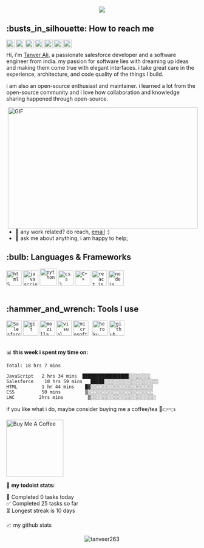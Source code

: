 <h1 align="center">
  <a href="https://git.io/typing-svg">
    <img src="https://readme-typing-svg.herokuapp.com/?lines=Hello,+There!+👋;This+is+Tanver+Ali....;Nice+to+meet+you!&center=true&size=30">
  </a>
</h1>
<h2>:busts_in_silhouette: How to reach me</h2>
<a href="https://www.instagram.com/tanvee.r_ali/">
  <img align="left" alt="Tanver's Instagram" width="22px" src="https://raw.githubusercontent.com/hussainweb/hussainweb/main/icons/instagram.png" />
</a>
<a href="https://www.facebook.com/profile.php?id=100027535043615">
  <img align="left" alt="Tanver's Facebook" width="22px" src="https://raw.githubusercontent.com/peterthehan/peterthehan/master/assets/facebook.svg" />
</a>
<a href="https://twitter.com/Tanveer11130045">
  <img align="left" alt="Tanver ALi | Twitter" width="22px" src="https://raw.githubusercontent.com/peterthehan/peterthehan/master/assets/twitter.svg" />
</a>
<a href="https://www.linkedin.com/in/tanver-ali-16a331180/">
  <img align="left" alt="Tanver's LinkedIN" width="22px" src="https://raw.githubusercontent.com/peterthehan/peterthehan/master/assets/linkedin.svg" />
</a>
<a href="https://www.quora.com/profile/Tanver-Ali-3/">
  <img align="left" alt="Tanver's Discord" width="22px" src="https://i.pinimg.com/736x/16/a0/24/16a024eb74b07765238f1d856ca692e4.jpg" />
</a>
<a href="https://medium.com/@nitmtanveercse019">
  <img align="left" alt="Tanver's Discord" width="22px" src="https://raw.githubusercontent.com/peterthehan/peterthehan/master/assets/medium.svg" />
</a>
<a href="https://discord.gg/jHDAegHY">
  <img align="left" alt="Tanver's Discord" width="22px" src="https://raw.githubusercontent.com/peterthehan/peterthehan/master/assets/discord.svg" />
</a>

<br />

Hi, i'm [Tanver  Ali](http://tanveer263.github.io), a passionate salesforce developer and a software engineer from india. my passion for software lies with dreaming up ideas and making them come true with elegant interfaces. i take great care in the experience, architecture, and code quality of the things I build.

i am also an open-source enthusiast and maintainer. i learned a lot from the open-source community and i love how collaboration and knowledge sharing happened through open-source.


  <img align="right" alt="GIF" src="https://github.com/abhisheknaiidu/abhisheknaiidu/blob/master/code.gif?raw=true" width="500" height="320" />
  
- 💼 any work related? do reach, [email](mailto:tanver.ali@nttdata.com) :)
- 💬 ask me about anything, i am happy to help;

<h2>:bulb: Languages & Frameworks</h2>
<code><img title="HTML 5" alt="html5" width="40px" src="https://cdn.jsdelivr.net/gh/devicons/devicon/icons/html5/html5-original.svg" /></code>
<code><img title="JavaScript" alt="javascript" width="40px" src="https://cdn.jsdelivr.net/gh/devicons/devicon/icons/javascript/javascript-original.svg" /></code>
<code><img title="Python" alt="python" width="45px" src="https://cdn.jsdelivr.net/gh/devicons/devicon/icons/python/python-original.svg" /></code>
<code><img title="CSS 3" alt="css 3" width="40px" src="https://cdn.jsdelivr.net/gh/devicons/devicon/icons/css3/css3-original.svg" /></code>
<code><img title="C++" alt="C++" width="40px" src="https://brandslogos.com/wp-content/uploads/images/large/c-logo.png" /></code>
<code><img title="ReactJS" alt="react js" width="40px" src="https://cdn.jsdelivr.net/gh/devicons/devicon/icons/react/react-original.svg" /></code>
<code><img title="NodeJS" alt="node js" width="40px" src="https://cdn.jsdelivr.net/gh/devicons/devicon/icons/nodejs/nodejs-original.svg" /></code>
</br></br>

<h2>:hammer_and_wrench: Tools I use</h2>
<code><img title="Salesforce Apex Programming" alt="Salesforce Apex Programming" width="40px" src="https://studysection.com/blog/wp-content/uploads/2019/05/Salesforce-Apex-blog.png" /></code>
<code><img title="Git" alt="git" width="40px" src="https://cdn.jsdelivr.net/gh/devicons/devicon/icons/git/git-original.svg" /></code>
<code><img title="Mozilla Firefox" alt="mozilla firefox" width="40px" src="https://cdn.jsdelivr.net/gh/devicons/devicon/icons/firefox/firefox-original.svg" /></code>
<code><img title="VS Code" alt="visual studio code" width="40px" src="https://cdn.jsdelivr.net/gh/devicons/devicon/icons/vscode/vscode-original.svg" /></code>
<code><img title="MS Windows" alt="microsoft windows" width="40px" src="https://cdn.jsdelivr.net/gh/devicons/devicon/icons/windows8/windows8-original.svg" /></code>
<code> <img title="Heroku" alt="heroku" width="40px" src="https://cdn.jsdelivr.net/gh/devicons/devicon/icons/heroku/heroku-original-wordmark.svg" /></code>
<code><img title="GitHub" alt="github" width="40px" src="https://cdn.jsdelivr.net/gh/devicons/devicon/icons/github/github-original.svg" /></code>
</br></br>


📊 **this week i spent my time on:**
<!--START_SECTION:waka-->
```text
Total: 18 hrs 7 mins

JavaScript   2 hrs 34 mins  █████████████████░░░░░░░░   
Salesforce    10 hrs 59 mins   █████░░░░░░░░░░░░░░░░░░░░    
HTML         1 hr 44 mins    █▓░░░░░░░░░░░░░░░░░░░░░░░  
CSS          50 mins         ▒░░░░░░░░░░░░░░░░░░░░░░░░    
LWC         2hrs mins         ▒░░░░░░░░░░░░░░░░░░░░░░░░  
```
<!--END_SECTION:waka-->

if you like what i do, maybe consider buying me a coffee/tea 🥺👉👈

<a href="https://www.buymeacoffee.com/tanveerali" target="_blank"><img src="https://cdn.buymeacoffee.com/buttons/v2/default-red.png" alt="Buy Me A Coffee" width="150" ></a>

🚧 **my todoist stats:**
<!-- TODO-IST:START -->        
🌸  Completed 0 tasks today           
✅  Completed 25 tasks so far           
⏳  Longest streak is 10 days
<!-- TODO-IST:END -->


📈 my github stats

<p align="center"> <img src="https://github-readme-stats.vercel.app/api?username=tanveer263&show_icons=true&theme=gotham" alt="tanveer263" />





